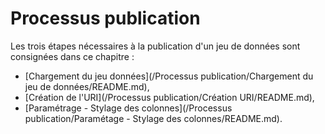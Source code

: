 # Processus publication

Les trois étapes nécessaires à la publication d'un jeu de données sont consignées dans ce chapitre :

* [Chargement du jeu données](/Processus publication/Chargement du jeu de données/README.md),
* [Création de l'URI](/Processus publication/Création URI/README.md),
* [Paramétrage - Stylage des colonnes](/Processus publication/Paramétage - Stylage des colonnes/README.md).



